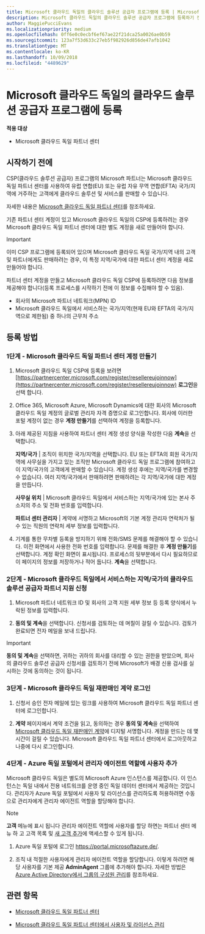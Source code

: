 ```yaml
---
title: Microsoft 클라우드 독일의 클라우드 솔루션 공급자 프로그램에 등록 | Microsoft 클라우드 독일 파트너 센터
description: Microsoft 클라우드 독일의 클라우드 솔루션 공급자 프로그램에 등록하기 전에 CSP 프로그램 요구 사항에 대해 자세히 알아보세요.
author: MaggiePucciEvans
ms.localizationpriority: medium
ms.openlocfilehash: 0ff6e0c0ecbf6ef67ae22f21dca25a0026ae0b59
ms.sourcegitcommit: 123a7f53d633c27eb5f982926d856de47afb1042
ms.translationtype: MT
ms.contentlocale: ko-KR
ms.lasthandoff: 10/09/2018
ms.locfileid: "4489629"
---
```

# <a name="enroll-in-the-cloud-solution-provider-program-for-microsoft-cloud-germany"></a>Microsoft 클라우드 독일의 클라우드 솔루션 공급자 프로그램에 등록

**적용 대상**

-  Microsoft 클라우드 독일 파트너 센터

## <a name="before-you-begin"></a>시작하기 전에

CSP(클라우드 솔루션 공급자) 프로그램의 Microsoft 파트너는 Microsoft 클라우드 독일 파트너 센터를 사용하여 유럽 연합(EU) 또는 유럽 자유 무역 연합(EFTA) 국가/지역에 거주하는 고객에게 클라우드 솔루션 및 서비스를 판매할 수 있습니다.

자세한 내용은 [Microsoft 클라우드 독일 파트너 센터](partner-center-for-microsoft-cloud-germany.md)를 참조하세요.

기존 파트너 센터 계정이 있고 Microsoft 클라우드 독일의 CSP에 등록하려는 경우 Microsoft 클라우드 독일 파트너 센터에 대한 별도 계정을 새로 만들어야 합니다.

> [!IMPORTANT]  
> 이미 CSP 프로그램에 등록되어 있으며 Microsoft 클라우드 독일 국가/지역 내의 고객 및 파트너에게도 판매하려는 경우, 이 특정 지역/국가에 대한 파트너 센터 계정을 새로 만들어야 합니다.  

파트너 센터 계정을 만들고 Microsoft 클라우드 독일 CSP에 등록하려면 다음 정보를 제공해야 합니다(등록 프로세스를 시작하기 전에 이 정보를 수집해야 할 수 있음).

-  회사의 Microsoft 파트너 네트워크(MPN) ID 
-  Microsoft 클라우드 독일에서 서비스하는 국가/지역(현재 EU와 EFTA의 국가/지역으로 제한됨) 중 하나의 근무처 주소 

## <a name="how-to-enroll"></a>등록 방법 

### <a name="step-1---create-an-account-for-partner-center-for-microsoft-cloud-germany"></a>1단계 - Microsoft 클라우드 독일 파트너 센터 계정 만들기 

1.  Microsoft 클라우드 독일 CSP에 등록을 보려면 [https://partnercenter.microsoft.com/register/resellereujoinnow](https://partnercenter.microsoft.com/register/resellereujoinnow) **로그인**을 선택 합니다. 

2.  Office 365, Microsoft Azure, Microsoft Dynamics에 대한 회사의 Microsoft 클라우드 독일 계정의 글로벌 관리자 자격 증명으로 로그인합니다. 회사에 이러한 포털 계정이 없는 경우 **계정 만들기**를 선택하여 계정을 등록합니다.

3.  아래 제공된 지침을 사용하여 파트너 센터 계정 생성 양식을 작성한 다음 **계속**을 선택합니다.   

    **지역/국가** | 조직이 위치한 국가/지역을 선택합니다. EU 또는 EFTA의 회원 국가/지역에 사무실을 가지고 있는 조직만 Microsoft 클라우드 독일 프로그램에 참여하고 이 지역/국가의 고객에게 판매할 수 있습니다. 계정 생성 후에는 지역/국가를 변경할 수 없습니다. 여러 지역/국가에서 판매하려면 판매하려는 각 지역/국가에 대한 계정을 만듭니다.

    **사무실 위치** | Microsoft 클라우드 독일에서 서비스하는 지역/국가에 있는 본사 주소지의 주소 및 전화 번호를 입력합니다.

    **파트너 센터 관리자** | 계약에 서명하고 Microsoft의 기본 계정 관리자 연락처가 될 수 있는 직원의 연락처 세부 정보를 입력합니다. 

4.  기계를 통한 무차별 등록을 방지하기 위해 전화/SMS 문제를 해결해야 할 수 있습니다. 이전 화면에서 사용한 전화 번호를 입력합니다. 문제를 해결한 후 **계정 만들기**를 선택합니다. 계정 확인 화면이 표시됩니다. 프로세스의 뒷부분에서 다시 필요하므로 이 페이지의 정보를 저장하거나 적어 둡니다. **계속**을 선택합니다.

### <a name="step-2---apply-to-become-a-cloud-solution-provider-partner-in-markets-served-by-microsoft-cloud-germany"></a>2단계 - Microsoft 클라우드 독일에서 서비스하는 지역/국가의 클라우드 솔루션 공급자 파트너 지원 신청 

1.  Microsoft 파트너 네트워크 ID 및 회사의 고객 지원 세부 정보 등 등록 양식에서 누락된 정보를 입력합니다. 

2.  **동의 및 계속**을 선택합니다. 신청서를 검토하는 데 며칠이 걸릴 수 있습니다. 검토가 완료되면 전자 메일을 보내 드립니다.

> [!IMPORTANT]  
> **동의 및 계속**을 선택하면, 귀하는 귀하의 회사를 대리할 수 있는 권한을 받았으며, 회사의 클라우드 솔루션 공급자 신청서를 검토하기 전에 Microsoft가 배경 신용 검사를 실시하는 것에 동의하는 것이 됩니다.

### <a name="step-3---sign-the-reseller-agreement-for-microsoft-cloud-germany"></a>3단계 - Microsoft 클라우드 독일 재판매인 계약 로그인 

1. 신청서 승인 전자 메일에 있는 링크를 사용하여 Microsoft 클라우드 독일 파트너 센터에 로그인합니다. 

2. **계약** 페이지에서 계약 조건을 읽고, 동의하는 경우 **동의 및 계속**을 선택하여 [Microsoft 클라우드 독일 재판매인 계약](https://go.microsoft.com/fwlink/p/?linkid=831385)에 디지털 서명합니다. 계정을 만드는 데 몇 시간이 걸릴 수 있습니다. Microsoft 클라우드 독일 파트너 센터에서 로그아웃하고 나중에 다시 로그인합니다.

### <a name="step-4---assign-users-to-the-admin-agent-role-in-the-azure-germany-portal"></a>4단계 - Azure 독일 포털에서 관리자 에이전트 역할에 사용자 추가 

Microsoft 클라우드 독일은 별도의 Microsoft Azure 인스턴스를 제공합니다. 이 인스턴스는 독일 내에서 전용 네트워크를 운영 중인 독일 데이터 센터에서 제공하는 것입니다. 관리자가 Azure 독일 포털에서 사용자 및 라이선스를 관리하도록 허용하려면 수동으로 관리자에게 관리자 에이전트 역할을 할당해야 합니다.

> [!NOTE]  
> **고객** 메뉴에 표시 됩니다 관리자 에이전트 역할에 사용자를 할당 하면는 파트너 센터 메뉴 하 고 고객 목록 및 [새 고객 추가](add-a-new-customer.md)에 액세스할 수 있게 됩니다.   

1.  Azure 독일 포털에 로그인 https://portal.microsoftazure.de/.

2.  조직 내 적절한 사용자에게 관리자 에이전트 역할을 할당합니다. 이렇게 하려면 해당 사용자를 기본 제공 **AdminAgent** 그룹에 추가해야 합니다. 자세한 방법은 [Azure Active Directory에서 그룹의 구성원 관리](https://docs.microsoft.com/azure/active-directory/active-directory-groups-members-azure-portal)를 참조하세요.
 

## <a name="related-topics"></a>관련 항목

-  [Microsoft 클라우드 독일 파트너 센터](partner-center-for-microsoft-cloud-germany.md)

-  [Microsoft 클라우드 독일 파트너 센터에서 사용자 및 라이선스 관리](user-management-in-partner-center-for-microsoft-cloud-germany.md)



